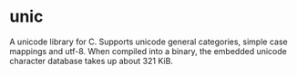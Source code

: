 # unic
A unicode library for C. Supports unicode general categories, simple case mappings and utf-8.
When compiled into a binary, the embedded unicode character database takes up about 321 KiB.
